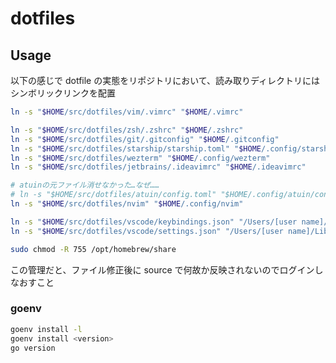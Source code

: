 # dotfiles

## Usage

以下の感じで dotfile の実態をリポジトリにおいて、読み取りディレクトリにはシンボリックリンクを配置

```zsh
ln -s "$HOME/src/dotfiles/vim/.vimrc" "$HOME/.vimrc"

ln -s "$HOME/src/dotfiles/zsh/.zshrc" "$HOME/.zshrc"
ln -s "$HOME/src/dotfiles/git/.gitconfig" "$HOME/.gitconfig"
ln -s "$HOME/src/dotfiles/starship/starship.toml" "$HOME/.config/starship.toml"
ln -s "$HOME/src/dotfiles/wezterm" "$HOME/.config/wezterm"
ln -s "$HOME/src/dotfiles/jetbrains/.ideavimrc" "$HOME/.ideavimrc"

# atuinの元ファイル消せなかった…なぜ……
# ln -s "$HOME/src/dotfiles/atuin/config.toml" "$HOME/.config/atuin/config.toml"
ln -s "$HOME/src/dotfiles/nvim" "$HOME/.config/nvim"

ln -s "$HOME/src/dotfiles/vscode/keybindings.json" "/Users/[user name]/Library/Application Support/Code/User/keybindings.json"
ln -s "$HOME/src/dotfiles/vscode/settings.json" "/Users/[user name]/Library/Application Support/Code/User/settings.json"
```

```zsh
sudo chmod -R 755 /opt/homebrew/share
```

この管理だと、ファイル修正後に source で何故か反映されないのでログインしなおすこと

### goenv

```bash
goenv install -l
goenv install <version>
go version
```
